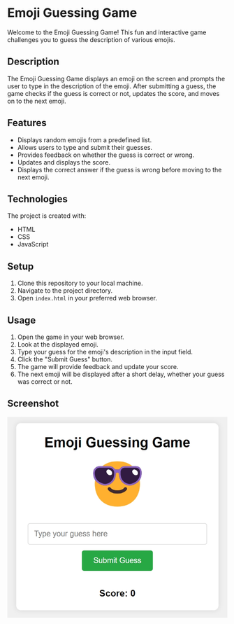 # Emoji Guessing Game

Welcome to the Emoji Guessing Game! This fun and interactive game challenges you to guess the description of various emojis.

## Description

The Emoji Guessing Game displays an emoji on the screen and prompts the user to type in the description of the emoji. After submitting a guess, the game checks if the guess is correct or not, updates the score, and moves on to the next emoji.

## Features

- Displays random emojis from a predefined list.
- Allows users to type and submit their guesses.
- Provides feedback on whether the guess is correct or wrong.
- Updates and displays the score.
- Displays the correct answer if the guess is wrong before moving to the next emoji.

## Technologies

The project is created with:

- HTML
- CSS
- JavaScript

## Setup

1. Clone this repository to your local machine.
2. Navigate to the project directory.
3. Open `index.html` in your preferred web browser.

## Usage

1. Open the game in your web browser.
2. Look at the displayed emoji.
3. Type your guess for the emoji's description in the input field.
4. Click the "Submit Guess" button.
5. The game will provide feedback and update your score.
6. The next emoji will be displayed after a short delay, whether your guess was correct or not.

## Screenshot

![Emoji Guessing Game Screenshot](assets/Guess%20Emoji.jpeg)
